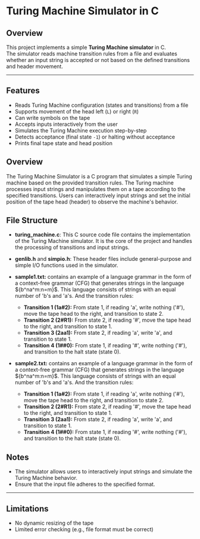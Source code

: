 # Turing Machine Simulator in C

## Overview

This project implements a simple **Turing Machine simulator** in C.  
The simulator reads machine transition rules from a file and evaluates whether an input string is accepted or not based on the defined transitions and header movement.

---

## Features

- Reads Turing Machine configuration (states and transitions) from a file
- Supports movement of the head left (`L`) or right (`R`)
- Can write symbols on the tape
- Accepts inputs interactively from the user
- Simulates the Turing Machine execution step-by-step
- Detects acceptance (final state `-1`) or halting without acceptance
- Prints final tape state and head position

## Overview

The Turing Machine Simulator is a C program that simulates a simple Turing machine based on the provided transition rules. The Turing machine processes input strings and manipulates them on a tape according to the specified transitions. Users can interactively input strings and set the initial position of the tape head (header) to observe the machine's behavior.



## File Structure

- **turing_machine.c**: This C source code file contains the implementation of the Turing Machine simulator. It is the core of the project and handles the processing of transitions and input strings.
  
- **genlib.h** and **simpio.h**: These header files include general-purpose and simple I/O functions used in the simulator.

 - **sample1.txt:** contains an example of a language grammar in the form of a context-free grammar (CFG) that generates strings in the language $\{b^na^m:n=m}$. This language consists of strings with an equal number of 'b's and 'a's.
    And the transition rules:
     * **Transition 1 (1a#2):** From state 1, if reading 'a', write nothing ('#'), move the tape head to the right, and transition to state 2.
     * **Transition 2 (2#R1):** From state 2, if reading '#', move the tape head to the right, and transition to state 1.
     * **Transition 3 (2aa1):** From state 2, if reading 'a', write 'a', and transition to state 1.
     * **Transition 4 (1##0):** From state 1, if reading '#', write nothing ('#'), and transition to the halt state (state 0).
 - **sample2.txt:** contains an example of a language grammar in the form of a context-free grammar (CFG) that generates strings in the language $\{b^na^m:n=m}$. This language consists of strings with an equal number of 'b's and 'a's.
    And the transition rules:
     * **Transition 1 (1a#2):** From state 1, if reading 'a', write nothing ('#'), move the tape head to the right, and transition to state 2.
     * **Transition 2 (2#R1):** From state 2, if reading '#', move the tape head to the right, and transition to state 1.
     * **Transition 3 (2aa1):** From state 2, if reading 'a', write 'a', and transition to state 1.
     * **Transition 4 (1##0):** From state 1, if reading '#', write nothing ('#'), and transition to the halt state (state 0).       

  
## Notes

  * The simulator allows users to interactively input strings and simulate the Turing Machine behavior.
  * Ensure that the input file adheres to the specified format.



---

## Limitations

- No dynamic resizing of the tape
- Limited error checking (e.g., file format must be correct)



